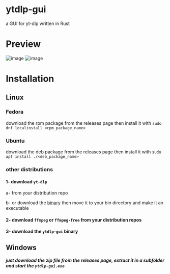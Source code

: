 # ytdlp-gui
a GUI for yt-dlp written in Rust

# Preview

![image](https://user-images.githubusercontent.com/85521119/195943924-f7d1e8da-1b47-422b-9a44-7940b2c849cf.png)
![image](https://user-images.githubusercontent.com/85521119/195943970-e206ab10-e098-43c6-985f-361b59492f66.png)


# Installation
## Linux

### Fedora
download the rpm package from the releases page then install it with ``sudo dnf localinstall <rpm_package_name>``

### Ubuntu
download the deb package from the releases page then install it with ``sudo apt install ./<deb_package_name>``

### other distributions

#### 1- download ``yt-dlp``

a- from your distribution repo

b- or download the [binary](https://github.com/yt-dlp/yt-dlp/releases/latest/download/yt-dlp) then move it to your bin directory and make it an executable

#### 2- download ``ffmpeg`` or ``ffmpeg-free`` from your distribution repos


#### 3- download the ``ytdlp-gui`` binary

## Windows
##### just download the zip file from the releases page, extract it in a subfolder and start the ``ytdlp-gui.exe``
